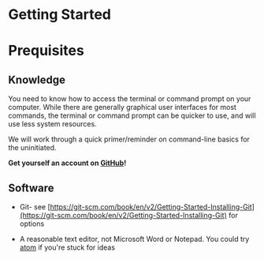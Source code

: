 # Getting Started

# Prequisites

## Knowledge

You need to know how to access the terminal or command prompt on your computer. While there are generally graphical user interfaces for most commands, the terminal or command prompt can be quicker to use, and will use less system resources. 

We will work through a quick primer/reminder on command-line basics for the uninitiated.

**Get yourself an account on [GitHub](https://github.com/)!**

## Software

* Git- see [https://git-scm.com/book/en/v2/Getting-Started-Installing-Git](https://git-scm.com/book/en/v2/Getting-Started-Installing-Git) for options

* A reasonable text editor, not Microsoft Word or Notepad. You could try [atom](https://atom.io/) if you're stuck for ideas